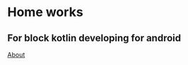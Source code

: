 <h1>Home works</h1>
<h2>For block kotlin developing for android</h2>
<a href="https://github.com/netology-code/and2-homeworks">About<a>
